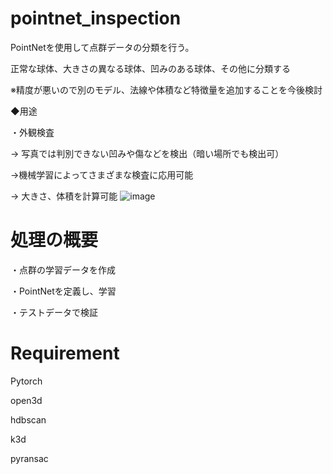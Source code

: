 # pointnet_inspection

PointNetを使用して点群データの分類を行う。

正常な球体、大きさの異なる球体、凹みのある球体、その他に分類する

※精度が悪いので別のモデル、法線や体積など特徴量を追加することを今後検討


◆用途

・外観検査

→ 写真では判別できない凹みや傷などを検出（暗い場所でも検出可）

→機械学習によってさまざまな検査に応用可能

→ 大きさ、体積を計算可能
![image](https://user-images.githubusercontent.com/93971055/221352463-7e3216af-38c0-4bb3-88ba-a7aef296dc5d.png)



# 処理の概要

・点群の学習データを作成

・PointNetを定義し、学習

・テストデータで検証



# Requirement

Pytorch

open3d

hdbscan

k3d

pyransac



